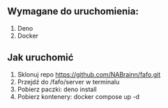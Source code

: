 ## Wymagane do uruchomienia:

1. Deno
2. Docker

## Jak uruchomić

1. Sklonuj repo https://github.com/NABrainn/fafo.git
2. Przejdź do /fafo/server w terminalu
3. Pobierz paczki: deno install
4. Pobierz kontenery: docker compose up -d